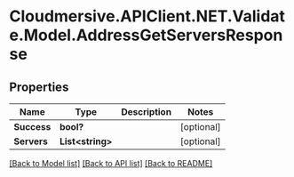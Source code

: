 # Cloudmersive.APIClient.NET.Validate.Model.AddressGetServersResponse
## Properties

Name | Type | Description | Notes
------------ | ------------- | ------------- | -------------
**Success** | **bool?** |  | [optional] 
**Servers** | **List&lt;string&gt;** |  | [optional] 

[[Back to Model list]](../README.md#documentation-for-models) [[Back to API list]](../README.md#documentation-for-api-endpoints) [[Back to README]](../README.md)

